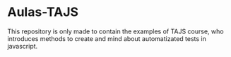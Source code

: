 # Aulas-TAJS

This repository is only made to contain the examples of TAJS course, who introduces
methods to create and mind about automatizated tests in javascript.
